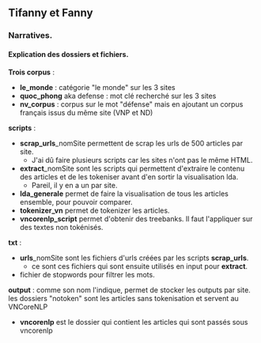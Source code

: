 ## Tifanny et Fanny
### Narratives.

#### Explication des dossiers et fichiers.

**Trois corpus** :
- **le_monde** : catégorie "le monde" sur les 3 sites
- **quoc_phong** aka defense : mot clé recherché sur les 3 sites
- **nv_corpus** : corpus sur le mot "défense" mais en ajoutant un corpus français issus du même site (VNP et ND)

**scripts** :
- **scrap_urls**_nomSite permettent de scrap les urls de 500 articles par site.
  - J'ai dû faire plusieurs scripts car les sites n'ont pas le même HTML.
- **extract**_nomSite sont les scripts qui permettent d'extraire le contenu des articles et de les tokeniser avant d'en sortir la visualisation lda.
  - Pareil, il y en a un par site.
- **lda_generale** permet de faire la visualisation de tous les articles ensemble, pour pouvoir comparer.
- **tokenizer_vn** permet de tokenizer les articles.
- **vncorenlp_script** permet d'obtenir des treebanks. Il faut l'appliquer sur des textes non tokénisés.

**txt** :
- **urls**_nomSite sont les fichiers d'urls créées par les scripts **scrap_urls**.
  - ce sont ces fichiers qui sont ensuite utilisés en input pour **extract**.
- fichier de stopwords pour filtrer les mots.

**output** :
comme son nom l'indique, permet de stocker les outputs par site. les dossiers "notoken" sont les articles sans tokenisation et servent au VNCoreNLP
- **vncorenlp** est le dossier qui contient les articles qui sont passés sous vncorenlp

